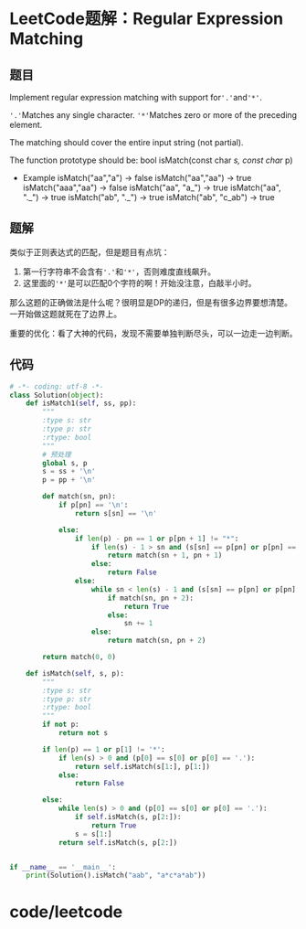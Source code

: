 # LeetCode题解：Regular Expression Matching

## 题目

Implement regular expression matching with support for`'.'`and`'*'`.

`'.'`Matches any single character. `'*'`Matches zero or more of the preceding element.

The matching should cover the entire input string (not partial).

The function prototype should be: bool isMatch(const char _s, const char_ p)

-   Example isMatch("aa","a") → false isMatch("aa","aa") → true isMatch("aaa","aa") → false isMatch("aa", "a_") → true isMatch("aa", "._") → true isMatch("ab", ".\_") → true isMatch("ab", "c_ab") → true

## 题解

类似于正则表达式的匹配，但是题目有点坑：

1.  第一行字符串不会含有`'.'`和`'*'`，否则难度直线飙升。
2.  这里面的`'*'`是可以匹配0个字符的啊！开始没注意，白敲半小时。

那么这题的正确做法是什么呢？很明显是DP的递归，但是有很多边界要想清楚。一开始做这题就死在了边界上。

重要的优化：看了大神的代码，发现不需要单独判断尽头，可以一边走一边判断。

## 代码

```python
# -*- coding: utf-8 -*-
class Solution(object):
    def isMatch1(self, ss, pp):
        """
        :type s: str
        :type p: str
        :rtype: bool
        """
        # 预处理
        global s, p
        s = ss + '\n'
        p = pp + '\n'

        def match(sn, pn):
            if p[pn] == '\n':
                return s[sn] == '\n'

            else:
                if len(p) - pn == 1 or p[pn + 1] != "*":
                    if len(s) - 1 > sn and (s[sn] == p[pn] or p[pn] == '.'):
                        return match(sn + 1, pn + 1)
                    else:
                        return False
                else:
                    while sn < len(s) - 1 and (s[sn] == p[pn] or p[pn] == '.'):
                        if match(sn, pn + 2):
                            return True
                        else:
                            sn += 1
                    else:
                        return match(sn, pn + 2)

        return match(0, 0)

    def isMatch(self, s, p):
        """
        :type s: str
        :type p: str
        :rtype: bool
        """
        if not p:
            return not s

        if len(p) == 1 or p[1] != '*':
            if len(s) > 0 and (p[0] == s[0] or p[0] == '.'):
                return self.isMatch(s[1:], p[1:])
            else:
                return False

        else:
            while len(s) > 0 and (p[0] == s[0] or p[0] == '.'):
                if self.isMatch(s, p[2:]):
                    return True
                s = s[1:]
            return self.isMatch(s, p[2:])


if __name__ == '__main__':
    print(Solution().isMatch("aab", "a*c*a*ab"))
```

# code/leetcode
